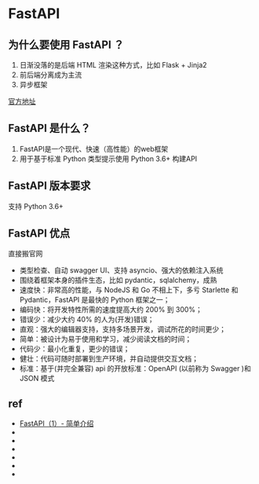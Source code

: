 # FastAPI

## 为什么要使用 FastAPI ？
1. 日渐没落的是后端 HTML 渲染这种方式，比如 Flask + Jinja2
2. 前后端分离成为主流
3. 异步框架

[官方地址](https://fastapi.tiangolo.com/)

 

## FastAPI 是什么？
1. FastAPI是一个现代、快速（高性能）的web框架
1. 用于基于标准 Python 类型提示使用 Python 3.6+ 构建API
 

## FastAPI 版本要求
支持 Python 3.6+

 

## FastAPI 优点
直接搬官网

* 类型检查、自动 swagger UI、支持 asyncio、强大的依赖注入系统
* 围绕着框架本身的插件生态，比如 pydantic，sqlalchemy，成熟
* 速度快：非常高的性能，与 NodeJS 和 Go 不相上下，多亏 Starlette 和 Pydantic，FastAPI 是最快的 Python 框架之一；
* 编码快：将开发特性所需的速度提高大约 200% 到 300%；
* 错误少：减少大约 40% 的人为(开发)错误；
* 直观：强大的编辑器支持，支持多场景开发，调试所花的时间更少；
* 简单：被设计为易于使用和学习，减少阅读文档的时间；
* 代码少：最小化重复，更少的错误；
* 健壮：代码可随时部署到生产环境，并自动提供交互文档；
* 标准：基于(并完全兼容) api 的开放标准：OpenAPI (以前称为 Swagger )和 JSON 模式




## ref
* [FastAPI（1）- 简单介绍 ](https://www.cnblogs.com/poloyy/p/15148509.html)
* []()
* []()
* []()
* []()
* []()
* []()
